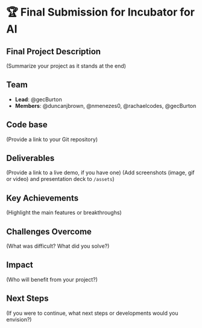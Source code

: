 # 🏆 Final Submission for Incubator for AI

## Final Project Description
(Summarize your project as it stands at the end)

## Team
- **Lead**: @gecBurton
- **Members**: @duncanjbrown, @nmenezes0, @rachaelcodes, @gecBurton

## Code base
(Provide a link to your Git repository)

## Deliverables 
(Provide a link to a live demo, if you have one)
(Add screenshots (image, gif or video) and presentation deck to `/assets`)

## Key Achievements
(Highlight the main features or breakthroughs)

## Challenges Overcome
(What was difficult? What did you solve?)

## Impact
(Who will benefit from your project?)

## Next Steps
(If you were to continue, what next steps or developments would you envision?)
